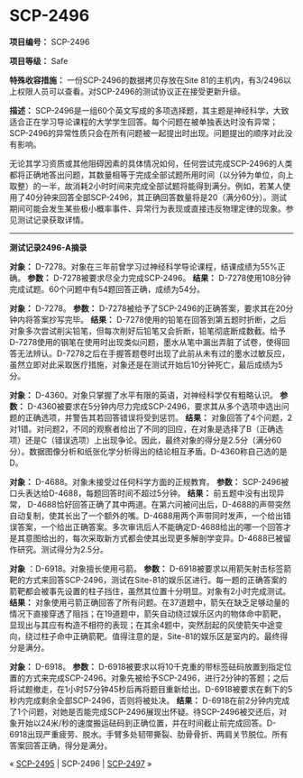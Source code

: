 # SCP-2496
                        


**项目编号：** SCP-2496

**项目等级：** Safe

**特殊收容措施：** 一份SCP-2496的数据拷贝存放在Site 81的主机内，有3/2496以上权限人员可以查看。对SCP-2496的测试协议正在接受更新升级。

**描述：** SCP-2496是一组60个英文写成的多项选择题，其主题是神经科学，大致适合正在学习导论课程的大学学生回答。每个问题在被单独表达时没有异常；SCP-2496的异常性质只会在所有问题被一起提出时出现。问题提出的顺序对此没有影响。

无论其学习资质或其他阻碍因素的具体情况如何，任何尝试完成SCP-2496的人类都将正确地答出问题，其数量相等于完成全部试题所用时间（以分钟为单位，向上取整）的一半，故消耗2小时时间来完成全部试题将能得到满分。例如，若某人使用了40分钟来回答全部SCP-2496，其正确回答数量将是20（满分60分）。测试期间可能会发生某些极小概率事件、异常行为表现或直接违反物理定律的现象。参见测试记录获取详情。


---

**测试记录2496-A摘录** 

**对象：** D-7278。对象在三年前曾学习过神经科学导论课程，结课成绩为55%正确。
**参数：** D-7278被要求尽全力完成SCP-2496。
**结果：** D-7278使用108分钟完成试题。60个问题中有54题回答正确，成绩为54分。

**对象：** D-7278。
**参数：** D-7278被给予了SCP-2496的正确答案，要求其在20分钟内将答案抄写完毕。
**结果：** D-7278使用的铅笔在回答到第五题时折断，之后对象多次尝试削尖铅笔，但每次削好后铅笔又会折断，铅笔彻底断成数截。给予D-7278使用的钢笔在使用时出现类似问题，墨水从笔中漏出弄脏了试卷，使得回答无法辨认。D-7278之后在手握答题卷时出现了此前从未有过的墨水过敏反应，虽然立即对此采取医疗措施，对象还是在测试开始后10分钟死亡，最后成绩为5分。

**对象：** D-4360。对象只掌握了水平有限的英语，对神经科学仅有粗略认识。
**参数：** D-4360被要求在5分钟内尽力完成SCP-2496，要求其从多个选项中选出问题的正确选项，并警告其若回答错误将受到惩罚。
**结果：** 对象回答了4个问题，2对1错。对问题2，不同的观察者给出了不同的回应，在对象是选择了B（正确选项）还是C（错误选项）上出现争论。因此，最终对象的得分是2.5分（满分60分）。数据图像分析和纸张化学分析得出的结论相互矛盾。D-4360称自己选的是D。

**对象：** D-4688。对象未接受过任何科学方面的正规教育。
**参数：** SCP-2496被口头表达给D-4688，每题回答时间不超过5分钟。
**结果：** 前五题中没有出现异常， D-4688恰好回答正确了其中两道。在第六问被问出后，D-4688的声带突然自动复制，使其长出了一个额外的嘴。D-4688用两个声带同时发声，一个给出错误答案，一个给出正确答案。多次审讯后人不能确定D-4688给出的哪一个回答才是其意图给出的，每次采取新方式都会使其出现更多解剖学变异。D-4688已被留作研究。测试得分为2.5分。

**对象** ：D-6918。对象擅长使用弓箭。
**参数：** D-6918被要求以用箭矢射击标签箭靶的方式来回答SCP-2496，测试在Site-81的娱乐区进行。每一题的正确答案的箭靶都会被事先设置的柱子挡住，虽然其位置十分明显。对象有2小时完成测试。
**结果：** 对象使用弓箭正确回答了所有问题。在37道题中，箭矢在缺乏足够动量的情况下直接穿透了阻挡；在19道题中，箭矢自动绕过娱乐区内的物体命中箭靶，显现出与其应有构造不相符的表现；在其余4题中，突然刮起的风使箭矢中途变向，绕过柱子命中正确箭靶。值得注意的是，Site-81的娱乐区是室内的。最终得分是满分。

**对象：** D-6918。
**参数：** D-6918被要求以将10千克重的带标签砝码放置到指定位置的方式来完成SCP-2496。对象先被给予SCP-2496，进行2分钟的答题；之后将试题撤走，在1小时57分钟45秒后再将题目重新给出。D-6918被要求在剩下的5秒内完成剩余全部SCP-2496，否则将被处决。
**结果：** D-6918在前2分钟内完成了1个问题，对她是否能完成SCP-2496展现出怀疑。待SCP-2496被交还后，对象开始以24米/秒的速度搬运砝码到正确位置，并在时间截止前完成回答。D-6918出现严重疲劳、脱水。手臂多处韧带撕裂、肋骨骨折、两肩关节脱位。所有答案回答正确，得分是满分。



« <a shape='rect' class='newpage' href='/scp-2495'>SCP-2495</a> | SCP-2496 | <a shape='rect' class='newpage' href='/scp-2497'>SCP-2497</a> »





                    